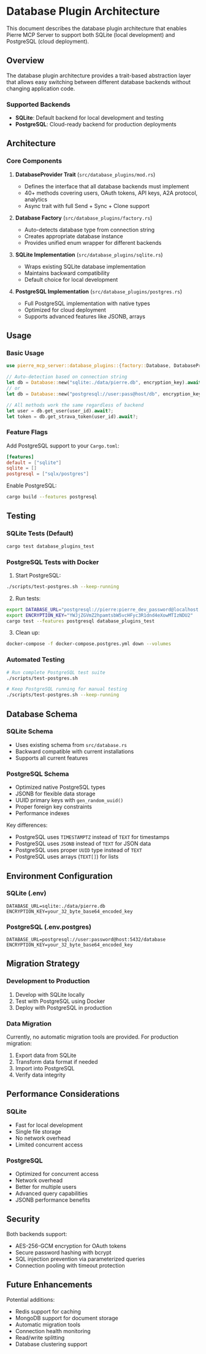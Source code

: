 # Database Plugin Architecture

This document describes the database plugin architecture that enables Pierre MCP Server to support both SQLite (local development) and PostgreSQL (cloud deployment).

## Overview

The database plugin architecture provides a trait-based abstraction layer that allows easy switching between different database backends without changing application code.

### Supported Backends

- **SQLite**: Default backend for local development and testing
- **PostgreSQL**: Cloud-ready backend for production deployments

## Architecture

### Core Components

1. **DatabaseProvider Trait** (`src/database_plugins/mod.rs`)
   - Defines the interface that all database backends must implement
   - 40+ methods covering users, OAuth tokens, API keys, A2A protocol, analytics
   - Async trait with full Send + Sync + Clone support

2. **Database Factory** (`src/database_plugins/factory.rs`)
   - Auto-detects database type from connection string
   - Creates appropriate database instance
   - Provides unified enum wrapper for different backends

3. **SQLite Implementation** (`src/database_plugins/sqlite.rs`)
   - Wraps existing SQLite database implementation
   - Maintains backward compatibility
   - Default choice for local development

4. **PostgreSQL Implementation** (`src/database_plugins/postgres.rs`)
   - Full PostgreSQL implementation with native types
   - Optimized for cloud deployment
   - Supports advanced features like JSONB, arrays

## Usage

### Basic Usage

```rust
use pierre_mcp_server::database_plugins::{factory::Database, DatabaseProvider};

// Auto-detection based on connection string
let db = Database::new("sqlite:./data/pierre.db", encryption_key).await?;
// or
let db = Database::new("postgresql://user:pass@host/db", encryption_key).await?;

// All methods work the same regardless of backend
let user = db.get_user(user_id).await?;
let token = db.get_strava_token(user_id).await?;
```

### Feature Flags

Add PostgreSQL support to your `Cargo.toml`:

```toml
[features]
default = ["sqlite"]
sqlite = []
postgresql = ["sqlx/postgres"]
```

Enable PostgreSQL:
```bash
cargo build --features postgresql
```

## Testing

### SQLite Tests (Default)

```bash
cargo test database_plugins_test
```

### PostgreSQL Tests with Docker

1. Start PostgreSQL:
```bash
./scripts/test-postgres.sh --keep-running
```

2. Run tests:
```bash
export DATABASE_URL="postgresql://pierre:pierre_dev_password@localhost:5432/pierre_mcp_server"
export ENCRYPTION_KEY="YWJjZGVmZ2hpamtsbW5vcHFyc3R1dnd4eXowMTIzNDU2"
cargo test --features postgresql database_plugins_test
```

3. Clean up:
```bash
docker-compose -f docker-compose.postgres.yml down --volumes
```

### Automated Testing

```bash
# Run complete PostgreSQL test suite
./scripts/test-postgres.sh

# Keep PostgreSQL running for manual testing
./scripts/test-postgres.sh --keep-running
```

## Database Schema

### SQLite Schema
- Uses existing schema from `src/database.rs`
- Backward compatible with current installations
- Supports all current features

### PostgreSQL Schema
- Optimized native PostgreSQL types
- JSONB for flexible data storage
- UUID primary keys with `gen_random_uuid()`
- Proper foreign key constraints
- Performance indexes

Key differences:
- PostgreSQL uses `TIMESTAMPTZ` instead of `TEXT` for timestamps
- PostgreSQL uses `JSONB` instead of `TEXT` for JSON data
- PostgreSQL uses proper `UUID` type instead of `TEXT`
- PostgreSQL uses arrays (`TEXT[]`) for lists

## Environment Configuration

### SQLite (.env)
```env
DATABASE_URL=sqlite:./data/pierre.db
ENCRYPTION_KEY=your_32_byte_base64_encoded_key
```

### PostgreSQL (.env.postgres)
```env
DATABASE_URL=postgresql://user:password@host:5432/database
ENCRYPTION_KEY=your_32_byte_base64_encoded_key
```

## Migration Strategy

### Development to Production
1. Develop with SQLite locally
2. Test with PostgreSQL using Docker
3. Deploy with PostgreSQL in production

### Data Migration
Currently, no automatic migration tools are provided. For production migration:

1. Export data from SQLite
2. Transform data format if needed
3. Import into PostgreSQL
4. Verify data integrity

## Performance Considerations

### SQLite
- Fast for local development
- Single file storage
- No network overhead
- Limited concurrent access

### PostgreSQL
- Optimized for concurrent access
- Network overhead
- Better for multiple users
- Advanced query capabilities
- JSONB performance benefits

## Security

Both backends support:
- AES-256-GCM encryption for OAuth tokens
- Secure password hashing with bcrypt
- SQL injection prevention via parameterized queries
- Connection pooling with timeout protection

## Future Enhancements

Potential additions:
- Redis support for caching
- MongoDB support for document storage  
- Automatic migration tools
- Connection health monitoring
- Read/write splitting
- Database clustering support